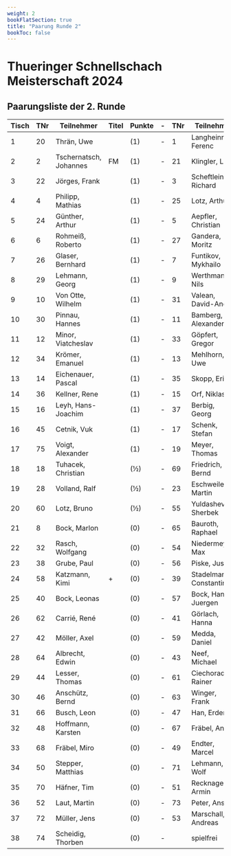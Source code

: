 ```yaml
---
weight: 2
bookFlatSection: true
title: "Paarung Runde 2"
bookToc: false
---
```


# Thueringer Schnellschach Meisterschaft 2024

## Paarungsliste der 2. Runde


| Tisch | TNr | Teilnehmer             | Titel | Punkte | - | TNr | Teilnehmer             | Titel | Punkte | Ergebnis |
|-------|-----|------------------------|-------|--------|---|-----|------------------------|-------|--------|----------|
| 1     | 20  | Thrän, Uwe             |       | (1)    | - | 1   | Langheinrich, Ferenc   | IM    | (1)    | 0 - 1    |
| 2     | 2   | Tschernatsch, Johannes | FM    | (1)    | - | 21  | Klingler, Lutz         |       | (1)    | 1 - 0    |
| 3     | 22  | Jörges, Frank          |       | (1)    | - | 3   | Scheftlein, Richard    | FM    | (1)    | 0 - 1    |
| 4     | 4   | Philipp, Mathias       |       | (1)    | - | 25  | Lotz, Arthur           |       | (1)    | 1 - 0    |
| 5     | 24  | Günther, Arthur        |       | (1)    | - | 5   | Aepfler, Christian     | FM    | (1)    | 0 - 1    |
| 6     | 6   | Rohmeiß, Roberto       |       | (1)    | - | 27  | Gandera, Moritz        |       | (1)    | 1 - 0    |
| 7     | 26  | Glaser, Bernhard       |       | (1)    | - | 7   | Funtikov, Mykhailo     |       | (1)    | 0 - 1    |
| 8     | 29  | Lehmann, Georg         |       | (1)    | - | 9   | Werthmann, Nils        |       | (1)    | 0 - 1    |
| 9     | 10  | Von Otte, Wilhelm      |       | (1)    | - | 31  | Valean, David-Andrei   |       | (1)    | 1 - 0    |
| 10    | 30  | Pinnau, Hannes         |       | (1)    | - | 11  | Bamberg, Alexander     |       | (1)    | ½ - ½    |
| 11    | 12  | Minor, Viatcheslav     |       | (1)    | - | 33  | Göpfert, Gregor        |       | (1)    | 1 - 0    |
| 12    | 34  | Krömer, Emanuel        |       | (1)    | - | 13  | Mehlhorn, Uwe          |       | (1)    | 0 - 1    |
| 13    | 14  | Eichenauer, Pascal     |       | (1)    | - | 35  | Skopp, Erik            |       | (1)    | 1 - 0    |
| 14    | 36  | Kellner, Rene          |       | (1)    | - | 15  | Orf, Niklas            |       | (1)    | 0 - 1    |
| 15    | 16  | Leyh, Hans-Joachim     |       | (1)    | - | 37  | Berbig, Georg          |       | (1)    | 1 - 0    |
| 16    | 45  | Cetnik, Vuk            |       | (1)    | - | 17  | Schenk, Stefan         |       | (1)    | 1 - 0    |
| 17    | 75  | Voigt, Alexander       |       | (1)    | - | 19  | Meyer, Thomas          |       | (1)    | 0 - 1    |
| 18    | 18  | Tuhacek, Christian     |       | (½)    | - | 69  | Friedrich, Bernd       |       | (1)    | 1 - 0    |
| 19    | 28  | Volland, Ralf          |       | (½)    | - | 23  | Eschweiler, Martin     |       | (½)    | 1 - 0    |
| 20    | 60  | Lotz, Bruno            |       | (½)    | - | 55  | Yuldashev, Sherbek     |       | (½)    | ½ - ½    |
| 21    | 8   | Bock, Marlon           |       | (0)    | - | 65  | Bauroth, Raphael       |       | (½)    | 1 - 0    |
| 22    | 32  | Rasch, Wolfgang        |       | (0)    | - | 54  | Niedermeyer, Max       |       | (0)    | 1 - 0    |
| 23    | 38  | Grube, Paul            |       | (0)    | - | 56  | Piske, Justus          |       | (0)    | 0 - 1    |
| 24    | 58  | Katzmann, Kimi         | +     | (0)    | - | 39  | Stadelmann, Constantin |       | (0)    | 0 - 1    |
| 25    | 40  | Bock, Leonas           |       | (0)    | - | 57  | Bock, Hans-Juergen     |       | (0)    | 1 - 0    |
| 26    | 62  | Carrié, René           |       | (0)    | - | 41  | Görlach, Hanna         |       | (0)    | ½ - ½    |
| 27    | 42  | Möller, Axel           |       | (0)    | - | 59  | Medda, Daniel          |       | (0)    | 1 - 0    |
| 28    | 64  | Albrecht, Edwin        |       | (0)    | - | 43  | Neef, Michael          |       | (0)    | 0 - 1    |
| 29    | 44  | Lesser, Thomas         |       | (0)    | - | 61  | Ciechoradzki, Rainer   |       | (0)    | 1 - 0    |
| 30    | 46  | Anschütz, Bernd        |       | (0)    | - | 63  | Winger, Frank          |       | (0)    | 1 - 0    |
| 31    | 66  | Busch, Leon            |       | (0)    | - | 47  | Han, Erdem             |       | (0)    | 1 - 0    |
| 32    | 48  | Hoffmann, Karsten      |       | (0)    | - | 67  | Fräbel, Andy           |       | (0)    | 1 - 0    |
| 33    | 68  | Fräbel, Miro           |       | (0)    | - | 49  | Endter, Marcel         |       | (0)    | 0 - 1    |
| 34    | 50  | Stepper, Matthias      |       | (0)    | - | 71  | Lehmann, Wolf          |       | (0)    | 1 - 0    |
| 35    | 70  | Häfner, Tim            |       | (0)    | - | 51  | Recknagel, Armin       |       | (0)    | 0 - 1    |
| 36    | 52  | Laut, Martin           |       | (0)    | - | 73  | Peter, Ansgar          |       | (0)    | 1 - 0    |
| 37    | 72  | Müller, Jens           |       | (0)    | - | 53  | Marschall, Andreas     |       | (0)    | 0 - 1    |
| 38    | 74  | Scheidig, Thorben      |       | (0)    | - |     | spielfrei              |       | (0)    | + - -    |
